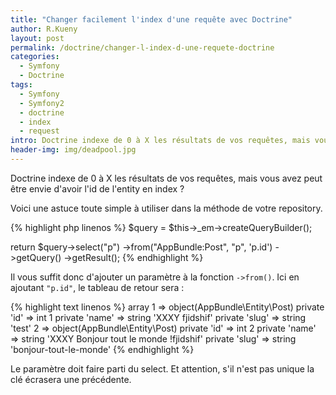 ```yaml
---
title: "Changer facilement l'index d'une requête avec Doctrine"
author: R.Kueny
layout: post
permalink: /doctrine/changer-l-index-d-une-requete-doctrine
categories:
  - Symfony
  - Doctrine
tags:
  - Symfony
  - Symfony2
  - doctrine
  - index
  - request
intro: Doctrine indexe de 0 à X les résultats de vos requêtes, mais vous avez peut être envie d'avoir l'id de l'entity en index ?
header-img: img/deadpool.jpg
---
```


Doctrine indexe de 0 à X les résultats de vos requêtes, mais vous avez peut être envie d'avoir l'id de l'entity en index ?

Voici une astuce toute simple à utiliser dans la méthode de votre repository.

{% highlight php linenos %}
$query = $this->_em->createQueryBuilder();

return $query->select("p")
    ->from("AppBundle:Post", "p", 'p.id')
   ->getQuery()
   ->getResult();
{% endhighlight %}

Il vous suffit donc d'ajouter un paramètre à la fonction `->from()`. Ici en ajoutant `"p.id"`, le tableau de retour sera :

{% highlight text linenos %}
array
    1 => object(AppBundle\Entity\Post)
        private 'id' => int 1
        private 'name' => string 'XXXY fjidshif'
        private 'slug' => string 'test'
    2 => object(AppBundle\Entity\Post)
        private 'id' => int 2
        private 'name' => string 'XXXY Bonjour tout le monde !fjidshif'
        private 'slug' => string 'bonjour-tout-le-monde'
{% endhighlight %}

Le paramètre doit faire parti du select. Et attention, s'il n'est pas unique la clé écrasera une précédente.
